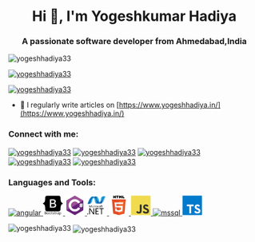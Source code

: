 <h1 align="center">Hi 👋, I'm Yogeshkumar Hadiya</h1>
<h3 align="center">A passionate software developer from Ahmedabad,India</h3>

<p align="left"> <img src="https://komarev.com/ghpvc/?username=yogeshhadiya33&label=Profile%20views&color=0e75b6&style=flat" alt="yogeshhadiya33" /> </p>

<p align="left"> <a href="https://github.com/ryo-ma/github-profile-trophy"><img src="https://github-profile-trophy.vercel.app/?username=yogeshhadiya33" alt="yogeshhadiya33" /></a> </p>

<p align="left"> <a href="https://twitter.com/yogeshhadiya33" target="blank"><img src="https://img.shields.io/twitter/follow/yogeshhadiya33?logo=twitter&style=for-the-badge" alt="yogeshhadiya33" /></a> </p>

- 📝 I regularly write articles on [https://www.yogeshhadiya.in/](https://www.yogeshhadiya.in/)

<h3 align="left">Connect with me:</h3>
<p align="left">
<a href="https://twitter.com/yogeshhadiya33" target="blank"><img align="center" src="https://raw.githubusercontent.com/rahuldkjain/github-profile-readme-generator/master/src/images/icons/Social/twitter.svg" alt="yogeshhadiya33" height="30" width="40" /></a>
<a href="https://linkedin.com/in/yogeshhadiya33" target="blank"><img align="center" src="https://raw.githubusercontent.com/rahuldkjain/github-profile-readme-generator/master/src/images/icons/Social/linked-in-alt.svg" alt="yogeshhadiya33" height="30" width="40" /></a>
<a href="https://instagram.com/yogeshhadiya33" target="blank"><img align="center" src="https://raw.githubusercontent.com/rahuldkjain/github-profile-readme-generator/master/src/images/icons/Social/instagram.svg" alt="yogeshhadiya33" height="30" width="40" /></a>
<a href="https://medium.com/yogeshhadiya33" target="blank"><img align="center" src="https://raw.githubusercontent.com/rahuldkjain/github-profile-readme-generator/master/src/images/icons/Social/medium.svg" alt="yogeshhadiya33" height="30" width="40" /></a>
<a href="https://www.leetcode.com/yogeshhadiya33" target="blank"><img align="center" src="https://raw.githubusercontent.com/rahuldkjain/github-profile-readme-generator/master/src/images/icons/Social/leet-code.svg" alt="yogeshhadiya33" height="30" width="40" /></a>
</p>

<h3 align="left">Languages and Tools:</h3>
<p align="left"> <a href="https://angular.io" target="_blank" rel="noreferrer"> <img src="https://angular.io/assets/images/logos/angular/angular.svg" alt="angular" width="40" height="40"/> </a> <a href="https://getbootstrap.com" target="_blank" rel="noreferrer"> <img src="https://raw.githubusercontent.com/devicons/devicon/master/icons/bootstrap/bootstrap-plain-wordmark.svg" alt="bootstrap" width="40" height="40"/> </a> <a href="https://www.w3schools.com/cs/" target="_blank" rel="noreferrer"> <img src="https://raw.githubusercontent.com/devicons/devicon/master/icons/csharp/csharp-original.svg" alt="csharp" width="40" height="40"/> </a> <a href="https://dotnet.microsoft.com/" target="_blank" rel="noreferrer"> <img src="https://raw.githubusercontent.com/devicons/devicon/master/icons/dot-net/dot-net-original-wordmark.svg" alt="dotnet" width="40" height="40"/> </a> <a href="https://www.w3.org/html/" target="_blank" rel="noreferrer"> <img src="https://raw.githubusercontent.com/devicons/devicon/master/icons/html5/html5-original-wordmark.svg" alt="html5" width="40" height="40"/> </a> <a href="https://developer.mozilla.org/en-US/docs/Web/JavaScript" target="_blank" rel="noreferrer"> <img src="https://raw.githubusercontent.com/devicons/devicon/master/icons/javascript/javascript-original.svg" alt="javascript" width="40" height="40"/> </a> <a href="https://www.microsoft.com/en-us/sql-server" target="_blank" rel="noreferrer"> <img src="https://www.svgrepo.com/show/303229/microsoft-sql-server-logo.svg" alt="mssql" width="40" height="40"/> </a> <a href="https://www.typescriptlang.org/" target="_blank" rel="noreferrer"> <img src="https://raw.githubusercontent.com/devicons/devicon/master/icons/typescript/typescript-original.svg" alt="typescript" width="40" height="40"/> </a> </p>

<p><img align="left" src="https://github-readme-stats.vercel.app/api/top-langs?username=yogeshhadiya33&show_icons=true&locale=en&layout=compact" alt="yogeshhadiya33" /></p>

<p>&nbsp;<img align="center" src="https://github-readme-stats.vercel.app/api?username=yogeshhadiya33&show_icons=true&locale=en" alt="yogeshhadiya33" /></p>
